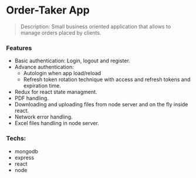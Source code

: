 # Order-Taker App

> Description: Small business oriented application that allows to manage orders placed by clients. 


### Features
- Basic authentication: Login, logout and register.
- Advance authentication: 
  * Autologin when app load/reload 
  * Refresh token rotation technique with access and refresh tokens and expiration time.
- Redux for react state managment.
- PDF handling.
- Downloading and uploading files from node server and on the fly inside react.
- Network error handling.
- Excel files handling in node server.

### Techs:
- mongodb
- express
- react
- node


